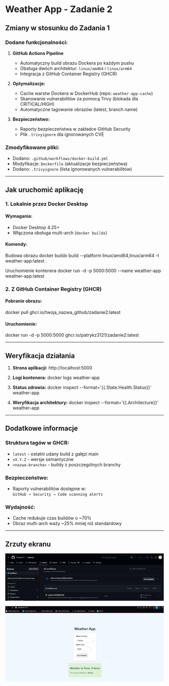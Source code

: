 # Weather App - Zadanie 2

## Zmiany w stosunku do Zadania 1

### Dodane funkcjonalności:
1. **GitHub Actions Pipeline**
   - Automatyczny build obrazu Dockera po każdym pushu
   - Obsługa dwóch architektur: `linux/amd64` i `linux/arm64`
   - Integracja z GitHub Container Registry (GHCR)

2. **Optymalizacje:**
   - Cache warstw Dockera w DockerHub (repo: `weather-app-cache`)
   - Skanowanie vulnerabilitów za pomocą Trivy (blokada dla CRITICAL/HIGH)
   - Automatyczne tagowanie obrazów (latest, branch name)

3. **Bezpieczeństwo:**
   - Raporty bezpieczeństwa w zakładce GitHub Security
   - Plik `.trivyignore` dla ignorowanych CVE

### Zmodyfikowane pliki:
- Dodano: `.github/workflows/docker-build.yml`
- Modyfikacje: `Dockerfile` (aktualizacje bezpieczeństwa)
- Dodano: `.trivyignore` (lista ignorowanych vulnerabilitów)

---

## Jak uruchomić aplikację

### 1. Lokalnie przez Docker Desktop

#### Wymagania:
- Docker Desktop 4.25+
- Włączona obsługa multi-arch (`docker buildx`)

#### Komendy:
Budowa obrazu
docker buildx build --platform linux/amd64,linux/arm64 -t weather-app:latest .

Uruchomienie kontenera
docker run -d -p 5000:5000 --name weather-app weather-app:latest


### 2. Z GitHub Container Registry (GHCR)

#### Pobranie obrazu:
docker pull ghcr.io/twoja_nazwa_github/zadanie2:latest


#### Uruchomienie:
docker run -d -p 5000:5000 ghcr.io/patrykz3121/zadanie2:latest


---

## Weryfikacja działania

1. **Strona aplikacji:**
http://localhost:5000


2. **Logi kontenera:**
docker logs weather-app


3. **Status zdrowia:**
docker inspect --format='{{.State.Health.Status}}' weather-app


4. **Weryfikacja architektury:**
docker inspect --format='{{.Architecture}}' weather-app

---

## Dodatkowe informacje

### Struktura tagów w GHCR:
- `latest` - ostatni udany build z gałęzi main
- `vX.Y.Z` - wersje semantyczne
- `<nazwa-brancha>` - buildy z poszczególnych branchy

### Bezpieczeństwo:
- Raporty vulnerabilitów dostępne w:  
`GitHub → Security → Code scanning alerts`

### Wydajność:
- Cache redukuje czas buildów o ~70%
- Obraz multi-arch waży ~25% mniej niż standardowy

---

## Zrzuty ekranu

![Screenshot 1](./s1.png)

![Screenshot 2](./s2.png)